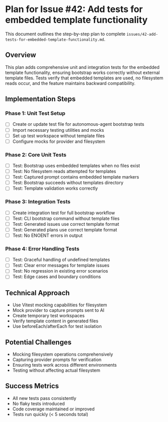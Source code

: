 # Plan for Issue #42: Add tests for embedded template functionality

This document outlines the step-by-step plan to complete `issues/42-add-tests-for-embedded-template-functionality.md`.

## Overview

This plan adds comprehensive unit and integration tests for the embedded template functionality, ensuring bootstrap works correctly without external template files. Tests verify that embedded templates are used, no filesystem reads occur, and the feature maintains backward compatibility.

## Implementation Steps

### Phase 1: Unit Test Setup
- [ ] Create or update test file for autonomous-agent bootstrap tests
- [ ] Import necessary testing utilities and mocks
- [ ] Set up test workspace without template files
- [ ] Configure mocks for provider and filesystem

### Phase 2: Core Unit Tests
- [ ] Test: Bootstrap uses embedded templates when no files exist
- [ ] Test: No filesystem reads attempted for templates
- [ ] Test: Captured prompt contains embedded template markers
- [ ] Test: Bootstrap succeeds without templates directory
- [ ] Test: Template validation works correctly

### Phase 3: Integration Tests
- [ ] Create integration test for full bootstrap workflow
- [ ] Test: CLI bootstrap command without template files
- [ ] Test: Generated issues use correct template format
- [ ] Test: Generated plans use correct template format
- [ ] Test: No ENOENT errors in output

### Phase 4: Error Handling Tests
- [ ] Test: Graceful handling of undefined templates
- [ ] Test: Clear error messages for template issues
- [ ] Test: No regression in existing error scenarios
- [ ] Test: Edge cases and boundary conditions

## Technical Approach
- Use Vitest mocking capabilities for filesystem
- Mock provider to capture prompts sent to AI
- Create temporary test workspaces
- Verify template content in generated files
- Use beforeEach/afterEach for test isolation

## Potential Challenges
- Mocking filesystem operations comprehensively
- Capturing provider prompts for verification
- Ensuring tests work across different environments
- Testing without affecting actual filesystem

## Success Metrics
- All new tests pass consistently
- No flaky tests introduced
- Code coverage maintained or improved
- Tests run quickly (< 5 seconds total)